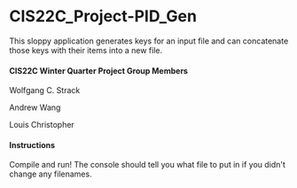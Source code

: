 # CIS22C_Project-PID_Gen
This sloppy application generates keys for an input file and can concatenate those keys with their items into a new file.

#### CIS22C Winter Quarter Project Group Members
Wolfgang C. Strack

Andrew Wang

Louis Christopher

#### Instructions
Compile and run! The console should tell you what file to put in if you didn't change any filenames.
